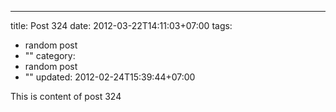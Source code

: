 ---
title: Post 324
date: 2012-03-22T14:11:03+07:00
tags:
  - random post
  - ""
category:
  - random post
  - ""
updated: 2012-02-24T15:39:44+07:00

This is content of post 324
